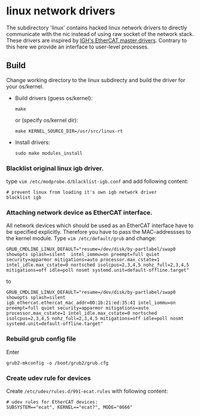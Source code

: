 # linux network drivers
The subdirectory 'linux' contains hacked linux network drivers to directly communicate with the nic instead of using raw socket of the network stack. These  drivers are inspired by [IGH's EtherCAT master drivers](https://gitlab.com/etherlab.org/ethercat). Contrary to this here we provide an interface to user-level processes.

## Build

Change working directory to the linux subdirecty and build the driver for your os/kernel.

- Build drivers (guess os/kernel):

  ```
  make
  ```

  or (specify os/kernel dir):

  ```
  make KERNEL_SOURCE_DIR=/usr/src/linux-rt
  ```

- Install drivers:
  ```
  sudo make modules_install
  ```

### Blacklist original linux igb driver.

type `vim /etc/modprobe.d/blacklist-igb.conf` and add following content:

```
# prevent linux from loading it's own igb network driver
blacklist igb
```

### Attaching network device as EtherCAT interface.

All network devices which should be used as an EtherCAT interface have to be 
specified explicitly. Therefore you have to pass the MAC-addressses to the 
kernel module. Type `vim /etc/default/grub` and change:

```
GRUB_CMDLINE_LINUX_DEFAULT="resume=/dev/disk/by-partlabel/swap0 showopts splash=silent  intel_iommu=on preempt=full quiet security=apparmor mitigations=auto processor.max_cstate=1 intel_idle.max_cstate=0 nortsched isolcpus=2,3,4,5 nohz_full=2,3,4,5 mitigations=off idle=poll nosmt systemd.unit=default-offline.target"
```

to 
 
```
GRUB_CMDLINE_LINUX_DEFAULT="resume=/dev/disk/by-partlabel/swap0 showopts splash=silent igb_ethercat.ethercat_mac_addr=00:1b:21:ed:35:41 intel_iommu=on preempt=full quiet security=apparmor mitigations=auto processor.max_cstate=1 intel_idle.max_cstate=0 nortsched isolcpus=2,3,4,5 nohz_full=2,3,4,5 mitigations=off idle=poll nosmt systemd.unit=default-offline.target"
```

### Rebuild grub config file

Enter

```
grub2-mkconfig -o /boot/grub2/grub.cfg
```

### Create udev rule for devices

Create `/etc/udev/rules.d/991-ecat.rules` with following content:

```
# udev rules for EtherCAT devices:
SUBSYSTEM=="ecat", KERNEL=="ecat?", MODE="0666"
```

